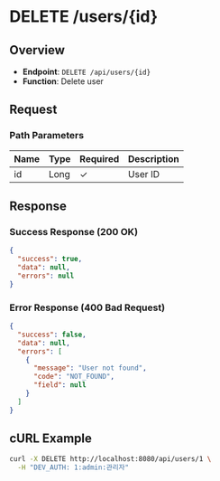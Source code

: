 # DELETE /users/{id}

## Overview
- **Endpoint**: `DELETE /api/users/{id}`
- **Function**: Delete user

## Request
### Path Parameters
| Name | Type | Required | Description |
|------|------|----------|-------------|
| id | Long | ✓ | User ID |

## Response
### Success Response (200 OK)
```json
{
  "success": true,
  "data": null,
  "errors": null
}
```

### Error Response (400 Bad Request)
```json
{
  "success": false,
  "data": null,
  "errors": [
    {
      "message": "User not found",
      "code": "NOT_FOUND",
      "field": null
    }
  ]
}
```

## cURL Example
```bash
curl -X DELETE http://localhost:8080/api/users/1 \
  -H "DEV_AUTH: 1:admin:관리자"
```